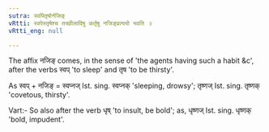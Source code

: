 ```yaml
---
sutra: स्वपितृषोर्नजिङ्
vRtti: स्वपेस्तृषेश्च तच्छीलादिषु कर्तृषु नजिङ्प्रत्ययो भवति ॥
vRtti_eng: null

---
```

The affix नजिङ् comes, in the sense of 'the agents having such a habit &c', after the verbs स्वप् 'to sleep' and तृष 'to be thirsty'.

As स्वप् + नजिङ् = स्वप्नज् Ist. sing. स्वप्नक् 'sleeping, drowsy'; तृष्णज् Ist. sing. तृष्णक् 'covetous, thirsty'.

Vart:- So also after the verb धृष् 'to insult, be bold'; as, धृष्णज् Ist. sing. धृष्णक् 'bold, impudent'.